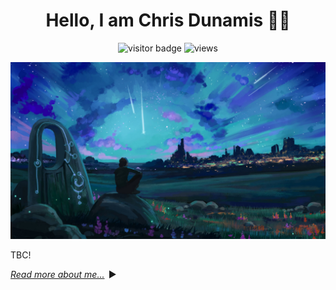 # Hello, I am Chris Dunamis <span class="wavingHandEmoji">👋🏾</span>

<div align="center">

![visitor badge](https://visitor-badge.laobi.icu/badge?page_id=ChrisDunamis.visitor-badge) ![views](https://komarev.com/ghpvc/?username=ChrisDunamis&label=views)

![Cover Image](.miscs/Cover%20Walpapers/Anime%20Silhouette%20Starfall%20Landscape.jpg)

</div>

TBC!

<details>
<summary><u><em>Read more about me...</em></u></summary>
I spend my time unwinding, playing :chess_pawn: chess, :movie_camera: :popcorn: keeping myself entertained, watching the latest Hollywood blockbusters, and watching my favourite video games on YouTube Gaming. But I love to write small programs for small case scenarios to test my understanding of logic and algorithms, this is my way of passing time and my way of expression. I do equally enjoy outdoor activities, especially a variety of sports. I mostly enjoy swimming, tennis and basketball, these are the few sports that help me focus and develop an inner self-ability, which contributes to my everyday life. I read a wide range of comic books, I am a huge Marvel and DC fan, with my favourite hero being Thor from Marvel and Hal Jordan’s Green Lantern from DC. I love both characters, as they are portrayed not just to being heroes but disciplined, lovers of knowledge, and family-oriented, who wish to contribute positively to humanity, society and their multiverse earth; these are concepts to my beliefs, and the most important aspect to my own life and personal growth.
</details>

<style>
  h1 {
  text-align: center;
  }
  
  .wavingHandEmoji {
    animation: wavingHandEmojiAnimation 2.5s infinite;
    transform-origin: 70% 70%;
    display: inline-block;
  }
  
  @keyframes wavingHandEmojiAnimation {
    0%   { transform: rotate(0deg);  }
    10%  { transform: rotate(14deg); }
    20%  { transform: rotate(-8deg); }
    30%  { transform: rotate(14deg); }
    40%  { transform: rotate(-4deg); }
    50%  { transform: rotate(10deg); }
    60%  { transform: rotate(0deg);  }
    100% { transform: rotate(0deg);  }
  }
  
  summary { display: block; cursor: pointer; }
  
  /* Create a new custom triangle on the right side */
  summary::after {
    margin-left: 0.7ch;
    display: inline-block;
    content: '▶️';
    transition: 0.2s;
  }
  
  details[open] > summary::after { transform: rotate(90deg); }
</style>
